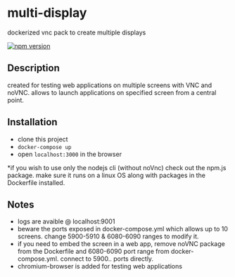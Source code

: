 # multi-display
dockerized vnc pack to create multiple displays 

[![npm version](https://badge.fury.io/js/vnc-pack.svg)](https://badge.fury.io/js/vnc-pack)


## Description
created for testing web applications on multiple screens with VNC and noVNC. allows to launch applications on specified screen from a central point.

## Installation



 * clone this project
 * `docker-compose up`
 * open `localhost:3000` in the browser

*if you wish to use only the nodejs cli (without noVnc) check out the npm.js package. make sure it runs on a linux OS along with packages in the Dockerfile installed.

 ## Notes

 * logs are avaible @ localhost:9001
 * beware the ports exposed in docker-compose.yml which allows up to 10 screens. change 5900-5910 & 6080-6090 ranges to modify it.
 * if you need to embed the screen in a web app, remove noVNC package from the Dockerfile and 6080-6090 port range from docker-compose.yml. connect to 5900.. ports directly. 
 * chromium-browser is added for testing web applications
